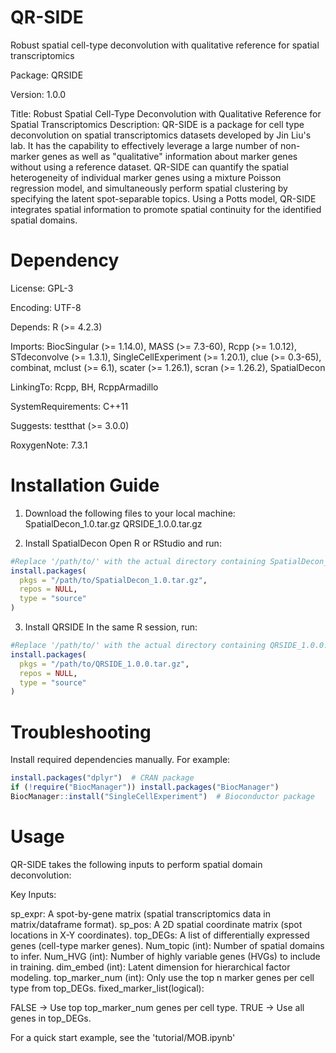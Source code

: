 # QR-SIDE
Robust spatial cell-type deconvolution with qualitative reference for spatial transcriptomics

Package: QRSIDE

Version: 1.0.0

Title: Robust Spatial Cell-Type Deconvolution with Qualitative Reference for Spatial Transcriptomics
Description: QR-SIDE is a package for cell type deconvolution on spatial transcriptomics datasets developed by Jin Liu's lab. It has the capability to effectively leverage a large number of non-marker genes as well as "qualitative" information about marker genes without using a reference dataset. QR-SIDE can quantify the spatial heterogeneity of individual marker genes using a mixture Poisson regression model, and simultaneously perform spatial clustering by specifying the latent spot-separable topics. Using a Potts model, QR-SIDE integrates spatial information to promote spatial continuity for the identified spatial domains.

# Dependency
License: GPL-3 

Encoding: UTF-8

Depends: 
    R (>= 4.2.3)
    
Imports:
    BiocSingular (>= 1.14.0),
    MASS (>= 7.3-60),
    Rcpp (>= 1.0.12),
    STdeconvolve (>= 1.3.1),
    SingleCellExperiment (>= 1.20.1),
    clue (>= 0.3-65),
    combinat,
    mclust (>= 6.1),
    scater (>= 1.26.1),
    scran (>= 1.26.2),
    SpatialDecon
    
LinkingTo: 
    Rcpp,
    BH,
    RcppArmadillo
    
SystemRequirements: C++11

Suggests: 
    testthat (>= 3.0.0)
    
RoxygenNote: 7.3.1

# Installation Guide
1. Download the following files to your local machine:
    SpatialDecon_1.0.tar.gz
    QRSIDE_1.0.0.tar.gz
   
2. Install SpatialDecon
    Open ​​R​​ or ​​RStudio​​ and run:
```r
#Replace '/path/to/' with the actual directory containing SpatialDecon_1.0.tar.gz
install.packages(
  pkgs = "/path/to/SpatialDecon_1.0.tar.gz",
  repos = NULL,
  type = "source"
)
```
3. Install QRSIDE
In the same R session, run:
```r
#Replace '/path/to/' with the actual directory containing QRSIDE_1.0.0.tar.gz
install.packages(
  pkgs = "/path/to/QRSIDE_1.0.0.tar.gz",
  repos = NULL,
  type = "source"
)
```

# Troubleshooting
Install required dependencies manually. For example:
```r
install.packages("dplyr")  # CRAN package
if (!require("BiocManager")) install.packages("BiocManager")
BiocManager::install("SingleCellExperiment")  # Bioconductor package
```

# Usage
QR-SIDE​​ takes the following inputs to perform spatial domain deconvolution:

Key Inputs:

sp_expr​​: A ​​spot-by-gene matrix​​ (spatial transcriptomics data in matrix/dataframe format).
​​sp_pos​​: A ​​2D spatial coordinate matrix​​ (spot locations in X-Y coordinates).
​​top_DEGs​​: A ​​list of differentially expressed genes​​ (cell-type marker genes).
​​Num_topic​​ (int): Number of spatial domains to infer.
​​Num_HVG​​ (int): Number of highly variable genes (HVGs) to include in training.
​​dim_embed​​ (int): Latent dimension for hierarchical factor modeling.
​​top_marker_num​​ (int): Only use the ​​top n marker genes​​ per cell type from top_DEGs.
​​fixed_marker_list​​ (logical):

FALSE → Use top top_marker_num genes per cell type.
TRUE → Use all genes in top_DEGs.

For a quick start example, see the 'tutorial/MOB.ipynb'

